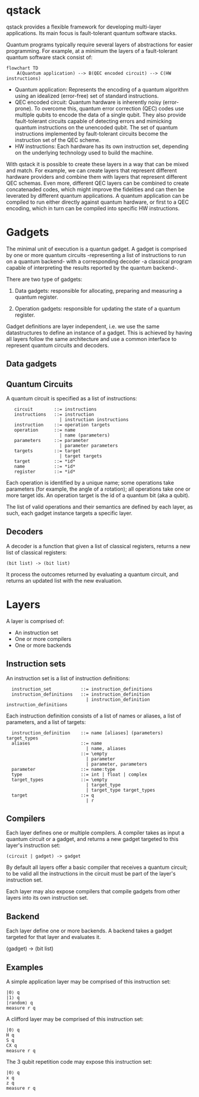 # qstack

qstack provides a flexible framework for developing multi-layer applications. Its main focus is fault-tolerant quantum software stacks.

Quantum programs typically require several layers of abstractions for easier programming. For example, at a minimum the layers of a fault-tolerant quantum software stack consist of:

```mermaid
flowchart TD
    A(Quantum application) --> B(QEC encoded circuit) --> C(HW  instructions)
```

- Quantum application: Represents the encoding of a quantum algorithm using an idealized (error-free) set of standard instructions.
- QEC encoded circuit: Quantum hardware is inherently noisy (error-prone). To overcome this, quantum error correction (QEC) codes use multiple qubits to encode the data of a single qubit. They also provide fault-tolerant circuits capable of detecting errors and mimicking quantum instructions on the unencoded qubit. The set of quantum instructions implemented by fault-tolerant circuits become the instruction set of the QEC scheme.
- HW instructions: Each hardware has its own instruction set, depending on the underlying technology used to build the machine.

With qstack it is possible to create these layers in a way that can be mixed and match. For example, we can create layers that represent different hardware providers and combine them with layers that represent different QEC schemas. Even more, different QEC layers can be combined to create concatenaded codes, which might improve the fidelities and can then be leverated by different quantum applications. A quantum application can be compiled to run either directly against quantum hardware, or first to a QEC encoding, which in turn can be compiled into specific HW instructions.

# Gadgets

The minimal unit of execution is a quantun gadget. A gadget is comprised by one or more quantum circuits -representing a list of instructions to run on a quantum backend- with a corresponding decoder -a classical program capable of interpreting the results reported by the quantum backend-.

There are two type of gadgets:

1. Data gadgets: responsible for allocating, preparing and measuring a quantum register.

2. Operation gadgets: responsible for updating the state of a quantum register.

Gadget definitions are layer independent, i.e. we use the same datastructures to define an instance of a gadget. This is achieved by having all layers follow the same architecture and use a common interface to represent quantum circuits and decoders.

## Data gadgets




## Quantum Circuits

A quantum circuit is specified as a list of instructions:

```
   circuit        ::= instructions
   instructions   ::= instruction
                    | instruction instructions
   instruction    ::= operation targets
   operation      ::= name
                    | name (parameters)
   parameters     ::= parameter
                    | parameter parameters
   targets        ::= target
                    | target targets
   target         ::= *id*
   name           ::= *id*
   register       ::= *id*
```

Each operation is identified by a unique name; some operations take parameters (for example, the angle of a rotation); all operations take one or more target ids. An operation target is the id of a quantum bit (aka a qubit).

The list of valid operations and their semantics are defined by each layer, as such, each gadget instance targets a specific layer.

## Decoders

A decoder is a function that given a list of classical registers, returns a new list of classical registers:

```
(bit list) -> (bit list)
```

It process the outcomes returned by evaluating a quantum circuit, and returns an updated list with the new evaluation.

# Layers

A layer is comprised of:

- An instruction set
- One or more compilers
- One or more backends

## Instruction sets

An instruction set is a list of instruction definitions:

```
  instruction_set           ::= instruction_definitions
  instruction_definitions   ::= instruction_definition
                              | instruction_definition  instruction_definitions
```

Each instruction definition consists of a list of names or aliases, a list of parameters, and a list of targets:

```
  instruction_definition    ::= name [aliases] (parameters) target_types
  aliases                   ::= name
                              | name, aliases
                            ::= \empty
                              | parameter
                              | parameter, parameters
  parameter                 ::= name:type
  type                      ::= int | float | complex
  target_types              ::= \empty
                              | target_type
                              | target_type target_types
  target                    ::= q
                              | r
```

## Compilers

Each layer defines one or multiple compilers. A compiler takes as input a quantum circuit or a gadget, and returns a new gadget targeted to this layer's instruction set:

```
(circuit | gadget) -> gadget
```

By default all layers offer a basic compiler that receives a quantum circuit; to be valid all the instructions in the circuit must be part of the layer's instruction set.

Each layer may also expose compilers that compile gadgets from other layers into its own instruction set.

## Backend

Each layer define one or more backends. A backend takes a gadget targeted for that layer and evaluates it.

(gadget) -> (bit list)

## Examples

A simple application layer may be comprised of this instruction set:

```
|0⟩ q
|1⟩ q
|random⟩ q
measure r q
```

A clifford layer may be comprised of this instruction set:

```
|0⟩ q
H q
S q
CX q
measure r q
```

The 3 qubit repetition code may expose this instruction set:

```
|0⟩ q
x q
z q
measure r q
```
